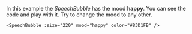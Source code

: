 In this example the _SpeechBubble_ has the mood <b>happy</b>. You can see the code and play with it. Try to change the mood to any other.

```
<SpeechBubble :size="220" mood="happy" color="#83D1FB" />
```
